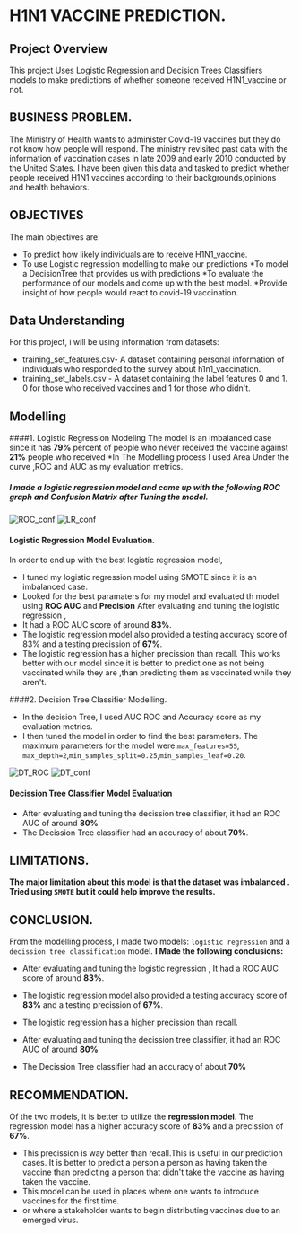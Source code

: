 # H1N1 VACCINE PREDICTION.

## Project Overview
This project Uses Logistic Regression and Decision Trees Classifiers models to make predictions of whether someone received H1N1_vaccine or not.

## BUSINESS PROBLEM.
The Ministry of Health wants to administer Covid-19 vaccines but they do not know how people will respond. The ministry revisited past data with the information of vaccination cases in late 2009 and early 2010 conducted by the United States. I have been given this data and tasked to predict whether people received H1N1 vaccines according to their backgrounds,opinions and health behaviors.

## OBJECTIVES
The main objectives are:

* To predict how likely individuals are to receive H1N1_vaccine.
* To use Logistic regression modelling to make our predictions
*To model a DecisionTree that provides us with predictions
*To evaluate the performance of our models and come up with the best model.
*Provide insight of how people would react to covid-19 vaccination.

## Data Understanding
For this project, i will be using information from datasets:

* training_set_features.csv- A dataset containing personal information of individuals who responded to the survey about h1n1_vaccination.
* training_set_labels.csv - A dataset containing the label features 0 and 1. 0 for those who received vaccines and 1 for those who didn't.

## Modelling
####1. Logistic Regression Modeling 
The model is an imbalanced case since it has **79%** percent of people who never received the vaccine against **21%**  people who received
*In The Modelling process I used Area Under the curve ,ROC and AUC as my evaluation metrics.
##### I made a logistic regression model and came up with the following ROC graph and Confusion Matrix after Tuning the model.

![ROC_conf](https://github.com/user-attachments/assets/6000264a-311e-4b70-9cc2-e863a9058f80)
![LR_conf](https://github.com/user-attachments/assets/7feb368b-b2f0-4125-87f8-47c51423a66d)
#### Logistic Regression Model Evaluation.
In order to end up with the best logistic regression model,
* I tuned my logistic regression model using SMOTE since it is an imbalanced case.
* Looked for the best paramaters for my model and evaluated th model using **ROC AUC** and **Precision**
After evaluating and tuning the logistic regression , 
* It had a ROC AUC score of around **83%**.
* The logistic regression model also provided a testing accuracy score of 83% and a testing precission of **67%**.
* The logistic regression has a higher precission than recall. This works better with our model since it is better to predict one as not being vaccinated while they are ,than predicting them as vaccinated while they aren't.

####2. Decision Tree Classifier Modelling.
* In the decision Tree, I used AUC ROC and Accuracy score as my evaluation metrics.
* I then tuned the model in order to find the best parameters.
 The maximum parameters for the model were:`max_features=55`, `max_depth=2`,`min_samples_split=0.25`,`min_samples_leaf=0.20`.

![DT_ROC](https://github.com/user-attachments/assets/742bd18b-a969-42ca-9e64-a6903b4bbf9e)
![DT_conf](https://github.com/user-attachments/assets/a4e41a72-7c4a-47a7-9284-eb5d02779831)
#### Decission Tree Classifier Model Evaluation
 * After evaluating and tuning the decission tree classifier, it had an ROC AUC of around **80%**
 * The Decission Tree classifier had an accuracy of about **70%**.
## LIMITATIONS.
****The major limitation about this model is that the dataset was imbalanced . Tried using `SMOTE` but it could help improve the results.****

## CONCLUSION.
From the modelling process, I made two models: `logistic regression` and a `decission tree classification` model.
****I Made the following conclusions:****
 * After evaluating and tuning the logistic regression , It had a ROC AUC score of around **83%**.
 * The logistic regression model also provided a testing accuracy score of **83%** and a testing precission of **67%**.
 * The logistic regression has a higher precission than recall.

 * After evaluating and tuning the decission tree classifier, it had an ROC AUC of around **80%**
 * The Decission Tree classifier had an accuracy of about **70%**

## RECOMMENDATION.
Of the two models, it is better to utilize the ****regression model****. The regression model has a higher accuracy score of **83%** and a precission of **67%**. 
* This precission is way better than recall.This is useful in our prediction cases. It is better to predict a person a person as having taken the vaccine than predicting a person that didn't take the vaccine as having taken the vaccine.
* This model can be used in places where one wants to introduce vaccines for the first time.
*  or where a stakeholder wants to begin distributing vaccines due to an emerged virus.









